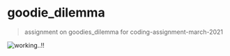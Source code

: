 # goodie_dilemma
>assignment on  goodies_dilemma for coding-assignment-march-2021 

![working..!!](https://github.com/ritheshrai/goodie_dilemma/blob/main/highpeaksw-assignment.gif)

